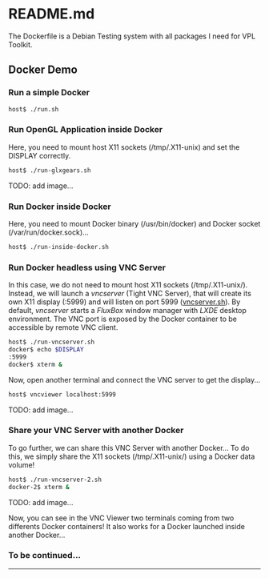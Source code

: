 # README.md

The Dockerfile is a Debian Testing system with all packages I need for VPL Toolkit.

## Docker Demo

### Run a simple Docker

```bash
host$ ./run.sh
```

### Run OpenGL Application inside Docker

Here, you need to mount host X11 sockets (/tmp/.X11-unix) and set the DISPLAY correctly.

```bash
host$ ./run-glxgears.sh
```

TODO: add image...

### Run Docker inside Docker

Here, you need to mount Docker binary (/usr/bin/docker) and Docker socket (/var/run/docker.sock)...

```bash
host$ ./run-inside-docker.sh
```

### Run Docker headless using VNC Server

In this case, we do not need to mount host X11 sockets (/tmp/.X11-unix/). Instead, we will launch a *vncserver* (Tight VNC Server), that will create its own X11 display (:5999) and will listen on port 5999 ([vncserver.sh](vncservver.sh)). By default, *vncserver* starts a *FluxBox* window manager with *LXDE* desktop environment. The VNC port is exposed by the Docker container to be accessible by remote VNC client.

```bash
host$ ./run-vncserver.sh
docker$ echo $DISPLAY
:5999
docker$ xterm &
```

Now, open another terminal and connect the VNC server to get the display...

```bash
host$ vncviewer localhost:5999
```

TODO: add image...

### Share your VNC Server with another Docker

To go further, we can share this VNC Server with another Docker... To do this, we simply share the X11 sockets (/tmp/.X11-unix/) using a Docker data volume!

```bash
host$ ./run-vncserver-2.sh
docker-2$ xterm &
```

TODO: add image...

Now, you can see in the VNC Viewer two terminals coming from two differents Docker containers! It also works for a Docker launched inside another Docker...

### To be continued...

---